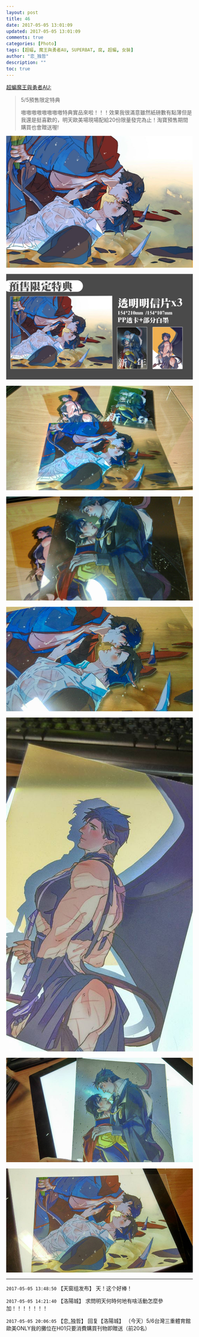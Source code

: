 ```yaml
---
layout: post
title: 46
date: 2017-05-05 13:01:09
updated: 2017-05-05 13:01:09
comments: true
categories: [Photo]
tags: [超蝠, 魔王與勇者AU, SUPERBAT, 腐, 超蝙, 女裝]
author: "恋_独哲"
description: ""
toc: true
---
```


<p reblogfrom="reblogfrom"  ><a target="_blank" href="http://superbatdemogorgonandthebrave.lofter.com/post/1eb6db1d_f8159ba"  >超蝙魔王與勇者AU:</a></p> 
<blockquote> 
 <p>5/5預售限定特典</p> 
 <p>嗷嗷嗷嗷嗷嗷嗷嗷特典實品來啦！！！效果我很滿意雖然紙磅數有點薄但是我還是挺喜歡的，明天歐美場現場配給20份限量發完為止！淘寶預售期間購買也會贈送喔!&nbsp;<br /></p> 
</blockquote>

![](https://raw.githubusercontent.com/alicewish/maple50821/master/img_YW5MWVN1NEpoZFZhSFVlRW8vOFpZS0xKMTFucCt5b2RxTjR1NFkxN0NuRTBTS2Jnb1ZMeVFBPT0.jpg)

![](https://raw.githubusercontent.com/alicewish/maple50821/master/img_YW5MWVN1NEpoZFZhSFVlRW8vOFpZSTJmZFp0T244ZEFBVWpSZ2g0M003d1duV3FlYiszMGtnPT0.jpg)

![](https://raw.githubusercontent.com/alicewish/maple50821/master/img_YW5MWVN1NEpoZFZhSFVlRW8vOFpZSEVFTHJHSnAwbG9FUkhWZU91TFlPMVpsakQxbmFYL1RRPT0.jpg)

![](https://raw.githubusercontent.com/alicewish/maple50821/master/img_YW5MWVN1NEpoZFZhSFVlRW8vOFpZRWNwM0ZuQjExdjF6TG9uTkY3VTgzUXVJSWlHWWNJQWFRPT0.jpg)

![](https://raw.githubusercontent.com/alicewish/maple50821/master/img_YW5MWVN1NEpoZFZhSFVlRW8vOFpZSkxaRS80RDhoeW5NbmpyZTJSR3RjdkM4NGpEMHdUT2d3PT0.jpg)

![](https://raw.githubusercontent.com/alicewish/maple50821/master/img_YW5MWVN1NEpoZFZhSFVlRW8vOFpZUCtWeENUb3dQaFR5YXl6enh0NXZ5MG1vaWRGSHpISnFnPT0.jpg)

![](https://raw.githubusercontent.com/alicewish/maple50821/master/img_YW5MWVN1NEpoZFZhSFVlRW8vOFpZTzUzdGt6dGhtMWhFU3FoK1owVkZxK0ZTM2lZeWF2MDh3PT0.jpg)

![](https://raw.githubusercontent.com/alicewish/maple50821/master/img_YW5MWVN1NEpoZFZhSFVlRW8vOFpZQ2JjNEx6Y3VYZ3lXZGVNSWNMTTNENW4zR0JPaFZ4a3BBPT0.jpg)

---

`2017-05-05 13:48:50` 【天窗组发布】 天！这个好棒！

`2017-05-05 14:21:40` 【洛陽城】 求問明天何時何地有啥活動怎麼參加！！！！！！！

`2017-05-05 20:06:05` 【恋\_独哲】 回复【洛陽城】 （今天）5/6台灣三重體育館歐美ONLY我的攤位在H01只要消費購買刊物即贈送（前20名）
